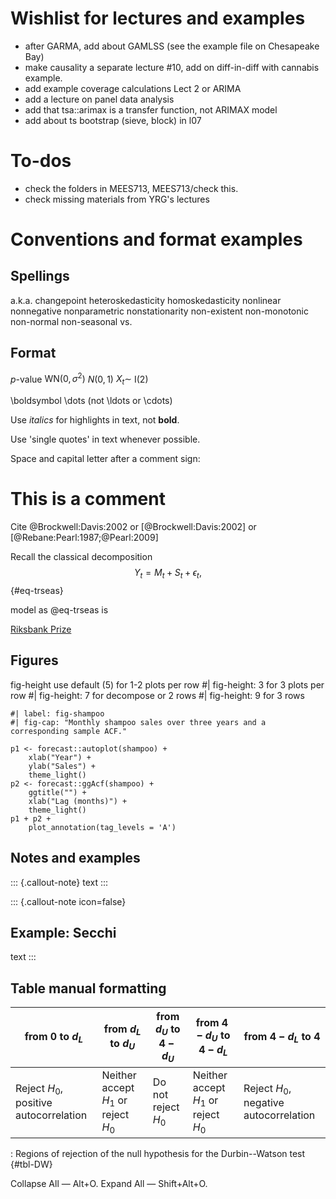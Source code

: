 # Wishlist for lectures and examples
- after GARMA, add about GAMLSS (see the example file on Chesapeake Bay)
- make causality a separate lecture #10, add on diff-in-diff with cannabis example.
- add example coverage calculations Lect 2 or ARIMA
- add a lecture on panel data analysis
- add that tsa::arimax is a transfer function, not ARIMAX model
- add about ts bootstrap (sieve, block) in l07


# To-dos
- check the folders in MEES713, MEES713/check this.
- check missing materials from YRG's lectures


# Conventions and format examples

## Spellings 

a.k.a.
changepoint
heteroskedasticity
homoskedasticity
nonlinear
nonnegative
nonparametric
nonstationarity
non-existent
non-monotonic
non-normal
non-seasonal
vs.


## Format

$p$-value
$\mathrm{WN}(0,\sigma^2)$
$N(0,1)$
$X_t \sim$ I(2)

\boldsymbol
\dots (not \ldots or \cdots)

Use *italics* for highlights in text, not **bold**.

Use 'single quotes' in text whenever possible.

Space and capital letter after a comment sign: 
# This is a comment

Cite
@Brockwell:Davis:2002
or
[@Brockwell:Davis:2002]
or
[@Rebane:Pearl:1987;@Pearl:2009]

Recall the classical decomposition
$$
Y_t = M_t + S_t + \epsilon_t,
$${#eq-trseas}

model as @eq-trseas is

[Riksbank Prize](https://www.nobelprize.org/prizes/economic-sciences/2003/engle/facts/)


## Figures

fig-height 
use default (5) for 1-2 plots per row
#| fig-height: 3 for 3 plots per row
#| fig-height: 7 for decompose or 2 rows
#| fig-height: 9 for 3 rows

```{r}
#| label: fig-shampoo
#| fig-cap: "Monthly shampoo sales over three years and a corresponding sample ACF."

p1 <- forecast::autoplot(shampoo) +
    xlab("Year") +
    ylab("Sales") +
    theme_light()
p2 <- forecast::ggAcf(shampoo) +
    ggtitle("") +
    xlab("Lag (months)") +
    theme_light()
p1 + p2 +
    plot_annotation(tag_levels = 'A')
```


## Notes and examples 

::: {.callout-note}
text
:::

::: {.callout-note icon=false}

## Example: Secchi

text
:::


## Table manual formatting

| from 0 to $d_{L}$ | from $d_{L}$ to $d_{U}$ | from $d_{U}$ to $4 - d_{U}$ | from $4 - d_{U}$ to $4 - d_{L}$ | from $4 - d_{L}$ to 4 |
|------|------|------|------|------|
| Reject $H_{0}$, positive autocorrelation | Neither accept $H_{1}$ or reject $H_{0}$ | Do not reject $H_{0}$ | Neither accept $H_{1}$ or reject $H_{0}$ | Reject $H_{0}$, negative autocorrelation |

: Regions of rejection of the null hypothesis for the Durbin--Watson test {#tbl-DW}


Collapse All — Alt+O.
Expand All — Shift+Alt+O.
